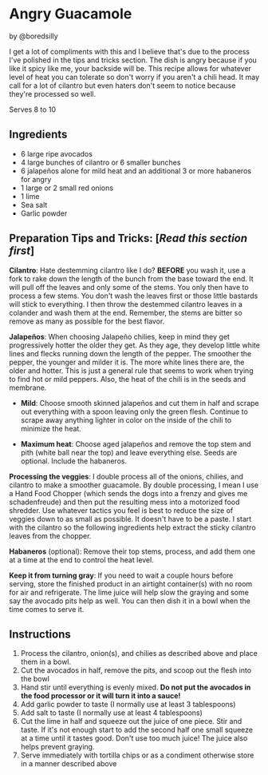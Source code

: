 # Angry Guacamole
by @boredsilly

I get a lot of compliments with this and I believe that's due to the process I've polished in the tips and tricks section. The dish is angry because if you like it spicy like me, your backside will be. This recipe allows for whatever level of heat you can tolerate so don't worry if you aren't a chili head.  It may call for a lot of cilantro but even haters don't seem to notice because they're processed so well. 

Serves 8 to 10


## Ingredients

- 6 large ripe avocados 
- 4 large bunches of cilantro or 6 smaller bunches
- 6 jalapeños alone for mild heat and an additional 3 or more habaneros for angry
- 1 large or 2 small red onions 
- 1 lime
- Sea salt
- Garlic powder


## Preparation Tips and Tricks: [*Read this section first*]
 
**Cilantro**: Hate destemming cilantro like I do?  **BEFORE** you wash it, use a fork to rake down the length of the bunch from the base toward the end. It will pull off the leaves and only some of the stems.  You only then have to process a few stems.  You don't wash the leaves first or those little bastards will stick to everything.  I then throw the destemmed cilantro leaves in a colander and wash them at the end. Remember, the stems are bitter so remove as many as possible for the best flavor. 

**Jalapeños**: When choosing Jalapeño chilies, keep in mind they get progressively hotter the older they get. As they age, they develop little white lines and flecks running down the length of the pepper. The smoother the pepper, the younger and milder it is. The more white lines there are, the older and hotter.  This is just a general rule that seems to work when trying to find hot or mild peppers. Also, the heat of the chili is in the seeds and membrane.  

- **Mild**: Choose smooth skinned jalapeños and cut them in half and scrape out everything with a spoon leaving only the green flesh. Continue to scrape away anything lighter in color on the inside of the chili to minimize the heat.

- **Maximum heat**: Choose aged jalapeños and remove the top stem and pith (white ball near the top) and leave everything else. Seeds are optional.  Include the habaneros.

**Processing the veggies**: I double process all of the onions, chilies, and cilantro to make a smoother guacamole.  By double processing, I mean I use a Hand Food Chopper (which sends the dogs into a frenzy and gives me schadenfreude) and then put the resulting mess into a motorized food shredder.  Use whatever tactics you feel is best to reduce the size of veggies down to as small as possible.  It doesn't have to be a paste. I start with the cilantro so the following ingredients help extract the sticky cilantro leaves from the chopper. 

**Habaneros** (optional): Remove their top stems, process, and add them one at a time at the end to control the heat level. 

**Keep it from turning gray**: If you need to wait a couple hours before serving, store the finished product in an airtight container(s) with no room for air and refrigerate.  The lime juice will help slow the graying and some say the avocado pits help as well.  You can then dish it in a bowl when the time comes to serve it.


## Instructions

1. Process the cilantro, onion(s), and chilies as described above and place them in a bowl.
2. Cut the avocados in half, remove the pits, and scoop out the flesh into the bowl
3. Hand stir until everything is evenly mixed.  **Do not put the avocados in the food processor or it will turn it into a sauce!**
4. Add garlic powder to taste (I normally use at least 3 tablespoons)
5. Add salt to taste (I normally use at least 4 tablespoons)
6. Cut the lime in half and squeeze out the juice of one piece.  Stir and taste.  If it's not enough start to add the second half one small squeeze at a time until it tastes good.  Don't use too much juice!  The juice also helps prevent graying. 
7. Serve immediately with tortilla chips or as a condiment otherwise store in a manner described above
